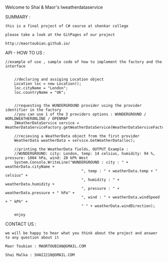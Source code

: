 Welcome to Shai & Maor's Iweatherdataservice


SUMMARY :

	this is a final project of C# course at shenkar college

	please take a look at the GitPages of our project

	http://maortoubian.github.io/

API - HOW TO US :

    //example of use , sample code of how to implement the factory and the interface


        //declaring and assiging Location object
        Location loc = new Location();
        loc.cityName = "London";
        loc.countryName = "UK";


        //requesting the WUNDERGROUND provider using the provider identifier in the factory
		//you can use 1 of the 3 providers options : WUNDERGROUND / WORLDWEATHERONLINE / OPENMAP	
        IWeatherDataService service = WeatherDataServiceFactory.getWeatherDataService(WeatherDataServiceFactory.Providers.WUNDERGROUND);

        //recieving a WeatherData object from the first provider
        WeatherData weatherData = service.GetWeatherData(loc);

        //printing the WeatherData fields, OUTPUT Example :
        //WUNDERGROUND: city: London, temp: 14 celsius, humidity: 94 %, pressure: 1004 hPa, wind: 20 kPh West
        System.Console.WriteLine("WUNDERGROUND : city : " + weatherData.cityName +
                                      ", temp : " + weatherData.temp + " celsius" +
                                      ", humidity : " + weatherData.humidity +
                                      ", pressure : " + weatherData.pressure + " hPa" +
                                      ", wind : " + weatherData.windSpeed + " kPh" +
                                      " " + weatherData.windDirection);
					  
		enjoy

CONTACT US :

	we will be happy to hear what you think about the project and answer to any question about it

	Maor Toubian : MAORTOUBIAN@GMAIL.COM

	Shai Malka : SHAI2210@GMAIL.COM
